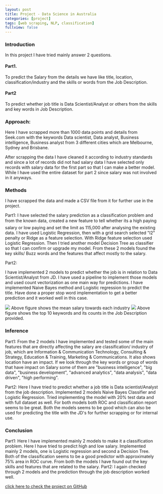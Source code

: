 ```yaml
---
layout: post
title: Project - Data Science in Australia
categories: [project]
tags: [web scraping, NLP, classification]
fullview: false
---
```


### Introduction
In this project I have tried mainly answer 2 questions.

#### Part1.
To predict the Salary from the details we have like title, location, classification/industry and the skills or words from the Job Description.
#### Part2

To predict whether job title is Data Scientist/Analyst or others from the skills and key words in Job Description.

### Approach:
Here I have scrapped more than 1000 data points and details from Seek.com with the keywords Data scientist, Data analyst, Business intelligence, Business analyst from 3 different cities which are Melbourne, Sydney and Brisbane.

After scrapping the data I have cleaned it according to industry standards and since a lot of records did not had salary data I have selected only records with salary data for the first part so that I can make a better model. While I have used the entire dataset for part 2 since salary was not involved in it anyways.

### Methods

I have scrapped the data and made a CSV file from it for further use in the project.

Part1: 
I have selected the salary prediction as a classification problem and from the known data, created a new feature to tell whether its a high paying salary or low paying and set the limit as 115,000 after analysing the existing data. I have used Logistic Regression, then with a grid search selected "l2" penalty or Ridge as a feature selection. With Ridge feature selection used Logistic Regression. Then I tried another model Decision Tree as classifier so that I can confirm or upgrade my model. From these 2 models found the key skills/ Buzz words and the features that affect mostly to the salary.

Part2: 

I have implemented 2 models to predict whether the job is in relation to Data Scientist/Analyst from JD. I have used a pipeline to implement those models and used count vectorization as one main way for predictions. I have implemented Naive Bayes method and Logistic regression to predict the title. Have done a proper stop word implementation to get a better prediction and it worked well in this case.

<img src="https://mahendrashaji.github.io/assets/media/industry.png">
Above figure shows the mean salary towards each industry

<img src="https://mahendrashaji.github.io/assets/media/wordcount.png">
Above figure shows the top 10 keywords and its counts in the Job Description provided.

### Inference
Part1: 
From the 2 models I have implemented and tested some of the main features that are directly affecting the salary are classification/ industry of job, which are Information & Communication Technology, Consulting & Strategy, Education & Training, Marketing & Communications. It also shows location have an impact. 
If we look through the key words or group of words that have impact on Salary some of them are "business intelligence", "big data", "business development", "advanced analytics", "data analysis", "data driven",  "high performing".

Part2: 
Here I have tried to predict whether a job title is Data scientist/Analyst from the job description. Implemented 2 models Naive Bayes Classifier and Logistic Regression. Tried implementing the model with 20% test data and with full dataset as well. For both models both ROC and classification report seems to be great. Both the models seems to be good which can also be used for predicting the title with the JD's for further scrapping or for internal use.

### Conclusion

Part1: Here I have implemented mainly 2 models to make it a classification problem. Here I have tried to predict high and low salary. Implemented mainly 2 models, one is Logistic regression and second a Decision Tree. Both of the classification seems to be a good predictor with approximately 75% area in ROC curve. From both the models I have found out the key skills and features that are related to the salary.
Part2: I again checked through 2 models and the prediction through the job description worked well.


<a class="btn btn-default" href="https://github.com/MahendraShaji/Project/tree/master/Data_Science_NLP">click here to check the project on GitHub</a>
